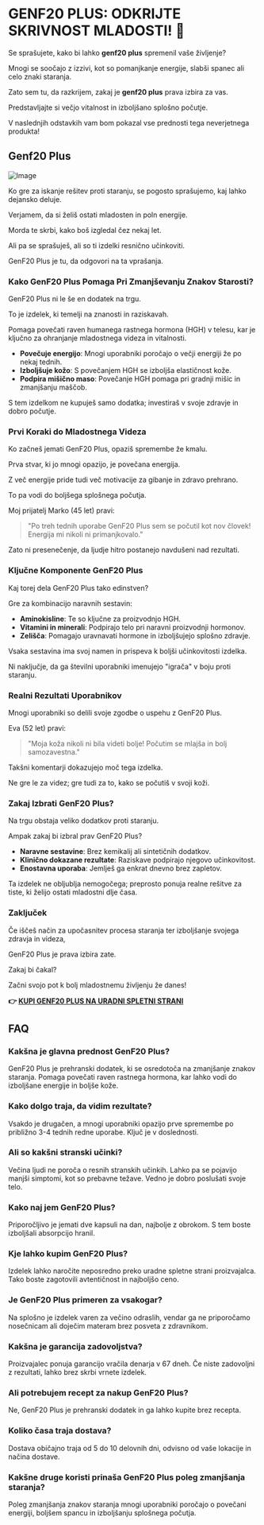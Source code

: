 # GENF20 PLUS: ODKRIJTE SKRIVNOST MLADOSTI! 🌟

Se sprašujete, kako bi lahko **genf20 plus** spremenil vaše življenje? 

Mnogi se soočajo z izzivi, kot so pomanjkanje energije, slabši spanec ali celo znaki staranja. 

Zato sem tu, da razkrijem, zakaj je **genf20 plus** prava izbira za vas. 

Predstavljajte si večjo vitalnost in izboljšano splošno počutje. 

V naslednjih odstavkih vam bom pokazal vse prednosti tega neverjetnega produkta!

## Genf20 Plus

![Image](https://www2.sellhealth.com/21/1a_300x250.jpg)

Ko gre za iskanje rešitev proti staranju, se pogosto sprašujemo, kaj lahko dejansko deluje. 

Verjamem, da si želiš ostati mladosten in poln energije. 

Morda te skrbi, kako boš izgledal čez nekaj let. 

Ali pa se sprašuješ, ali so ti izdelki resnično učinkoviti.

GenF20 Plus je tu, da odgovori na ta vprašanja.

### Kako GenF20 Plus Pomaga Pri Zmanjševanju Znakov Starosti?

GenF20 Plus ni le še en dodatek na trgu. 

To je izdelek, ki temelji na znanosti in raziskavah. 

Pomaga povečati raven humanega rastnega hormona (HGH) v telesu, kar je ključno za ohranjanje mladostnega videza in vitalnosti.

- **Povečuje energijo**: Mnogi uporabniki poročajo o večji energiji že po nekaj tednih.
- **Izboljšuje kožo**: S povečanjem HGH se izboljša elastičnost kože.
- **Podpira mišično maso**: Povečanje HGH pomaga pri gradnji mišic in zmanjšanju maščob.

S tem izdelkom ne kupuješ samo dodatka; investiraš v svoje zdravje in dobro počutje.

### Prvi Koraki do Mladostnega Videza

Ko začneš jemati GenF20 Plus, opaziš spremembe že kmalu. 

Prva stvar, ki jo mnogi opazijo, je povečana energija. 

Z več energije pride tudi več motivacije za gibanje in zdravo prehrano.

To pa vodi do boljšega splošnega počutja.

Moj prijatelj Marko (45 let) pravi:

> "Po treh tednih uporabe GenF20 Plus sem se počutil kot nov človek! Energija mi nikoli ni primanjkovalo."

Zato ni presenečenje, da ljudje hitro postanejo navdušeni nad rezultati.

### Ključne Komponente GenF20 Plus

Kaj torej dela GenF20 Plus tako edinstven? 

Gre za kombinacijo naravnih sestavin:

- **Aminokisline**: Te so ključne za proizvodnjo HGH.
- **Vitamini in minerali**: Podpirajo telo pri naravni proizvodnji hormonov.
- **Zelišča**: Pomagajo uravnavati hormone in izboljšujejo splošno zdravje.

Vsaka sestavina ima svoj namen in prispeva k boljši učinkovitosti izdelka. 

Ni naključje, da ga številni uporabniki imenujejo "igrača" v boju proti staranju.

### Realni Rezultati Uporabnikov

Mnogi uporabniki so delili svoje zgodbe o uspehu z GenF20 Plus. 

Eva (52 let) pravi:

> "Moja koža nikoli ni bila videti bolje! Počutim se mlajša in bolj samozavestna."

Takšni komentarji dokazujejo moč tega izdelka. 

Ne gre le za videz; gre tudi za to, kako se počutiš v svoji koži.

### Zakaj Izbrati GenF20 Plus?

Na trgu obstaja veliko dodatkov proti staranju. 

Ampak zakaj bi izbral prav GenF20 Plus?  

- **Naravne sestavine**: Brez kemikalij ali sintetičnih dodatkov.
- **Klinično dokazane rezultate**: Raziskave podpirajo njegovo učinkovitost.
- **Enostavna uporaba**: Jemlješ ga enkrat dnevno brez zapletov.

Ta izdelek ne obljublja nemogočega; preprosto ponuja realne rešitve za tiste, ki želijo ostati mladostni dlje časa.

### Zaključek

Če iščeš način za upočasnitev procesa staranja ter izboljšanje svojega zdravja in videza,

GenF20 Plus je prava izbira zate.  

Zakaj bi čakal?  

Začni svojo pot k bolj mladostnemu življenju že danes!



**👉 [KUPI GENF20 PLUS NA URADNI SPLETNI STRANI](https://gchaffi.com/L8gphbCd)**

## FAQ

### Kakšna je glavna prednost GenF20 Plus?
GenF20 Plus je prehranski dodatek, ki se osredotoča na zmanjšanje znakov staranja. Pomaga povečati raven rastnega hormona, kar lahko vodi do izboljšane energije in boljše kože.

### Kako dolgo traja, da vidim rezultate?
Vsakdo je drugačen, a mnogi uporabniki opazijo prve spremembe po približno 3-4 tednih redne uporabe. Ključ je v doslednosti.

### Ali so kakšni stranski učinki?
Večina ljudi ne poroča o resnih stranskih učinkih. Lahko pa se pojavijo manjši simptomi, kot so prebavne težave. Vedno je dobro poslušati svoje telo.

### Kako naj jem GenF20 Plus?
Priporočljivo je jemati dve kapsuli na dan, najbolje z obrokom. S tem boste izboljšali absorpcijo hranil.

### Kje lahko kupim GenF20 Plus?
Izdelek lahko naročite neposredno preko uradne spletne strani proizvajalca. Tako boste zagotovili avtentičnost in najboljšo ceno.

### Je GenF20 Plus primeren za vsakogar?
Na splošno je izdelek varen za večino odraslih, vendar ga ne priporočamo nosečnicam ali doječim materam brez posveta z zdravnikom.

### Kakšna je garancija zadovoljstva?
Proizvajalec ponuja garancijo vračila denarja v 67 dneh. Če niste zadovoljni z rezultati, lahko brez skrbi vrnete izdelek.

### Ali potrebujem recept za nakup GenF20 Plus?
Ne, GenF20 Plus je prehranski dodatek in ga lahko kupite brez recepta.

### Koliko časa traja dostava?
Dostava običajno traja od 5 do 10 delovnih dni, odvisno od vaše lokacije in načina dostave.

### Kakšne druge koristi prinaša GenF20 Plus poleg zmanjšanja staranja?
Poleg zmanjšanja znakov staranja mnogi uporabniki poročajo o povečani energiji, boljšem spancu in izboljšanju splošnega počutja.